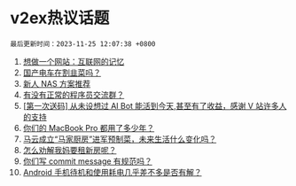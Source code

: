 # v2ex热议话题

`最后更新时间：2023-11-25 12:07:38 +0800`

1. [想做一个网站：互联网的记忆](https://www.v2ex.com/t/994818)
1. [国产电车在割韭菜吗？](https://www.v2ex.com/t/994845)
1. [新人 NAS 方案推荐](https://www.v2ex.com/t/994862)
1. [有没有正常的程序员交流群？](https://www.v2ex.com/t/994819)
1. [[第一次送码] 从未设想过 AI Bot 能活到今天,甚至有了收益，感谢 V 站许多人的支持](https://www.v2ex.com/t/995010)
1. [你们的 MacBook Pro 都用了多少年？](https://www.v2ex.com/t/994941)
1. [马云成立“马家厨房”进军预制菜，未来生活什么变化吗？](https://www.v2ex.com/t/994875)
1. [怎么劝解我妈要租新房呢？](https://www.v2ex.com/t/994848)
1. [你们写 commit message 有规范吗？](https://www.v2ex.com/t/994797)
1. [Android 手机待机和使用耗电几乎差不多是否有解？](https://www.v2ex.com/t/994866)

